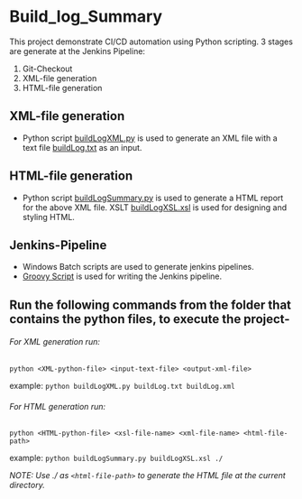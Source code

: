 # Build_log_Summary
This project demonstrate CI/CD automation using Python scripting.
3 stages are generate at the Jenkins Pipeline:
1. Git-Checkout
2. XML-file generation
3. HTML-file generation

## XML-file generation
* Python script [buildLogXML.py](https://github.com/twinkle-das/Build_log_Summary/blob/master/buildLogXML.py) is used to generate an XML file with a 
text file [buildLog.txt](https://github.com/twinkle-das/Build_log_Summary/blob/master/buildLog.txt) as an input.

## HTML-file generation
* Python script [buildLogSummary.py](https://github.com/twinkle-das/Build_log_Summary/blob/master/buildLogSummary.py) is used to generate a HTML report for the above XML file. 
XSLT [buildLogXSL.xsl](https://github.com/twinkle-das/Build_log_Summary/blob/master/buildLogXSL.xsl) is used for designing and styling HTML.

## Jenkins-Pipeline
* Windows Batch scripts are used to generate jenkins pipelines.
* [Groovy Script](https://github.com/twinkle-das/Build_log_Summary/blob/master/build_log_summary_pipeline_script.txt) is used for writing the Jenkins pipeline.

## Run the following commands from the folder that contains the python files, to execute the project-
###### For XML generation run:
`python <XML-python-file> <input-text-file> <output-xml-file>`

example: `python buildLogXML.py buildLog.txt buildLog.xml`

###### For HTML generation run:
`python <HTML-python-file> <xsl-file-name> <xml-file-name> <html-file-path>`

example: `python buildLogSummary.py buildLogXSL.xsl ./`

*NOTE: Use ./ as `<html-file-path>` to generate the HTML file at the current directory.*
